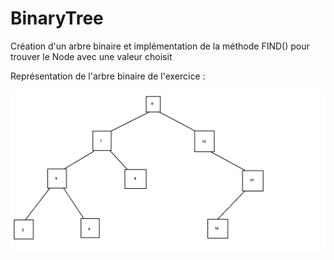 # BinaryTree
Création d'un arbre binaire et implémentation de la méthode FIND() pour trouver le Node avec une valeur choisit

Représentation de l'arbre binaire de l'exercice :

![Repo List](binaryTree.png)

